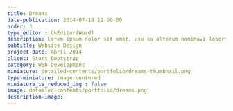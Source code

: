 ```yaml
---
title: Dreams
date-publication: 2014-07-18 12-00-00
order: 3
type_editor : CkEditor(Word)
description: Lorem ipsum dolor sit amet, usu cu alterum nominavi lobortis. At duo novum diceret. Tantas apeirian vix et, usu sanctus postulant inciderint ut, populo diceret necessitatibus in vim. Cu eum dicam feugiat noluisse.
subtitle: Website Design
project-date: April 2014
client: Start Bootstrap
category: Web Development
miniature: detailed-contents/portfolio/dreams-thumbnail.png
type-miniature: image-centered
miniature_is_reduced_img : false
image: detailed-contents/portfolio/dreams.png
description-image:
---
```

 



